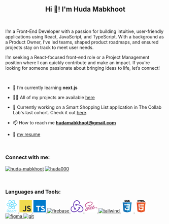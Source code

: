 <h2 align="center">Hi 👋! I'm Huda Mabkhoot</h2>

<br>

<p>I’m a Front-End Developer with a passion for building intuitive, user-friendly applications using React, JavaScript, and TypeScript. With a background as a Product Owner, I’ve led teams, shaped product roadmaps, and ensured projects stay on track to meet user needs.</p> 

<p>I’m seeking a React-focused front-end role or a Project Management position where I can quickly contribute and make an impact. If you're looking for someone passionate about bringing ideas to life, let’s connect!</p>

<br>

- 🌱 I’m currently learning **next.js**

- 👨‍💻 All of my projects are available [here](https://hudamabkhoot.netlify.app/)

- 🚀 Currently working on a Smart Shopping List application in The Collab Lab's last cohort. Check it out [here](https://github.com/the-collab-lab/tcl-79-smart-shopping-list).

- 📫 How to reach me **hudamabkhoot@gmail.com**

- 📄 [my resume](https://drive.google.com/file/d/1-l8SQBccrOmw28vEhvGLeuWE-rsi_jp_/view?usp=sharing)

<br>
<h3 align="left">Connect with me:</h3>
<p align="left">
<a href="#" target="blank"><img align="center" src="https://raw.githubusercontent.com/rahuldkjain/github-profile-readme-generator/master/src/images/icons/Social/linked-in-alt.svg" alt="huda-mabkhoot" height="30" width="40" /></a>
<a href="#" target="blank"><img align="center" src="https://raw.githubusercontent.com/rahuldkjain/github-profile-readme-generator/master/src/images/icons/Social/discord.svg" alt="huda000" height="30" width="40" /></a>
</p>

<br>

<h3 align="left">Languages and Tools:</h3>
<p align="left">
  <a href="#" target="_blank" rel="noreferrer">
    <img src="https://raw.githubusercontent.com/devicons/devicon/master/icons/react/react-original-wordmark.svg" alt="react" width="40" height="40"/>
  </a>
  <a href="#" target="_blank" rel="noreferrer">
    <img src="https://raw.githubusercontent.com/devicons/devicon/master/icons/javascript/javascript-original.svg" alt="javascript" width="40" height="40"/>
  </a>
  <a href="#" target="_blank" rel="noreferrer">
    <img src="https://raw.githubusercontent.com/devicons/devicon/master/icons/typescript/typescript-original.svg" alt="typescript" width="40" height="40"/>
  </a>
   <a href="#" target="_blank" rel="noreferrer">
    <img src="https://www.vectorlogo.zone/logos/firebase/firebase-icon.svg" alt="firebase" width="40" height="40"/>
  </a>
  <a href="#" target="_blank" rel="noreferrer">
    <img src="https://raw.githubusercontent.com/devicons/devicon/master/icons/redux/redux-original.svg" alt="redux" width="40" height="40"/>
  </a>
  <a href="#" target="_blank" rel="noreferrer">
    <img src="https://raw.githubusercontent.com/devicons/devicon/master/icons/sass/sass-original.svg" alt="sass" width="40" height="40"/>
  </a>
  <a href="#" target="_blank" rel="noreferrer">
    <img src="https://www.vectorlogo.zone/logos/tailwindcss/tailwindcss-icon.svg" alt="tailwind" width="40" height="40"/>
  </a>
  <a href="#" target="_blank" rel="noreferrer">
    <img src="https://raw.githubusercontent.com/devicons/devicon/master/icons/css3/css3-original-wordmark.svg" alt="css3" width="40" height="40"/>
  </a>
  <a href="#" target="_blank" rel="noreferrer">
    <img src="https://raw.githubusercontent.com/devicons/devicon/master/icons/html5/html5-original-wordmark.svg" alt="html5" width="40" height="40"/>
  </a>
  <a href="#" target="_blank" rel="noreferrer">
    <img src="https://www.vectorlogo.zone/logos/figma/figma-icon.svg" alt="figma" width="40" height="40"/>
  </a>
  <a href="#" target="_blank" rel="noreferrer">
    <img src="https://www.vectorlogo.zone/logos/git-scm/git-scm-icon.svg" alt="git" width="40" height="40"/>
  </a>
</p>

<br>


